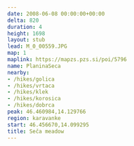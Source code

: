 ```yaml
---
date: 2008-06-08 00:00:00+00:00
delta: 820
duration: 4
height: 1698
layout: stub
lead: M_0_00559.JPG
map: 1
maplink: https://mapzs.pzs.si/poi/5796
name: PlaninaSeca
nearby:
- /hikes/golica
- /hikes/vrtaca
- /hikes/klek
- /hikes/korosica
- /hikes/dobrca
peak: 46.460984,14.129766
region: karavanke
start: 46.456670,14.099295
title: Seča meadow
---
```

